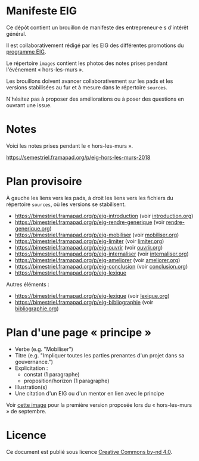 # Manifeste EIG

Ce dépôt contient un brouillon de manifeste des entrepreneur·e·s
d'intérêt général.

Il est collaborativement rédigé par les EIG des différentes promotions
du [programme EIG](https://entrepreneur-interet-general.etalab.gouv.fr).

Le répertoire `images` contient les photos des notes prises pendant
l'événement « hors-les-murs ».

Les brouillons doivent avancer collaborativement sur les pads et les
versions stabilisées au fur et à mesure dans le répertoire `sources`.

N'hésitez pas à proposer des améliorations ou à poser des questions en
ouvrant une issue.

# Notes

Voici les notes prises pendant le « hors-les-murs ».

https://semestriel.framapad.org/p/eig-hors-les-murs-2018

# Plan provisoire

À gauche les liens vers les pads, à droit les liens vers les fichiers
du répertoire `sources`, où les versions se stabilisent.

- https://bimestriel.framapad.org/p/eig-introduction (voir [introduction.org](sources/introduction.org))
- https://bimestriel.framapad.org/p/eig-rendre-generique (voir [rendre-generique.org](sources/rendre-generique.org))
- https://bimestriel.framapad.org/p/eig-mobiliser (voir [mobiliser.org](sources/mobiliser.org))
- https://bimestriel.framapad.org/p/eig-limiter (voir [limiter.org](sources/limiter.org))
- https://bimestriel.framapad.org/p/eig-ouvrir (voir [ouvrir.org](sources/ouvrir.org))
- https://bimestriel.framapad.org/p/eig-internaliser (voir [internaliser.org](sources/internaliser.org))
- https://bimestriel.framapad.org/p/eig-ameliorer (voir [ameliorer.org](sources/ameliorer.org))
- https://bimestriel.framapad.org/p/eig-conclusion (voir [conclusion.org](sources/conclusion.org))
- https://bimestriel.framapad.org/p/eig-lexique 

Autres éléments :

- https://bimestriel.framapad.org/p/eig-lexique (voir [lexique.org](sources/lexique.org))
- https://bimestriel.framapad.org/p/eig-bibliographie (voir [bibliographie.org](sources/bibliographie.org))

# Plan d'une page « principe »

- Verbe (e.g. "Mobiliser")
- Titre (e.g. "Impliquer toutes les parties prenantes d'un projet dans sa gouvernance.")
- Explicitation :
  - constat (1 paragraphe)
  - proposition/horizon (1 paragraphe)
- Illustration(s)
- Une citation d'un EIG ou d'un mentor en lien avec le principe

Voir [cette image](images/presentation-page-engagement.jpg) pour la
première version proposée lors du « hors-les-murs » de septembre.

# Licence

Ce document est publié sous licence [Creative Commons by-nd
4.0](https://creativecommons.org/licenses/by-nd/2.0/fr/).
